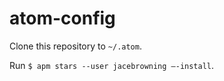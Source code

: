 # atom-config

Clone this repository to `~/.atom`.

Run `$ apm stars --user jacebrowning —-install`.
